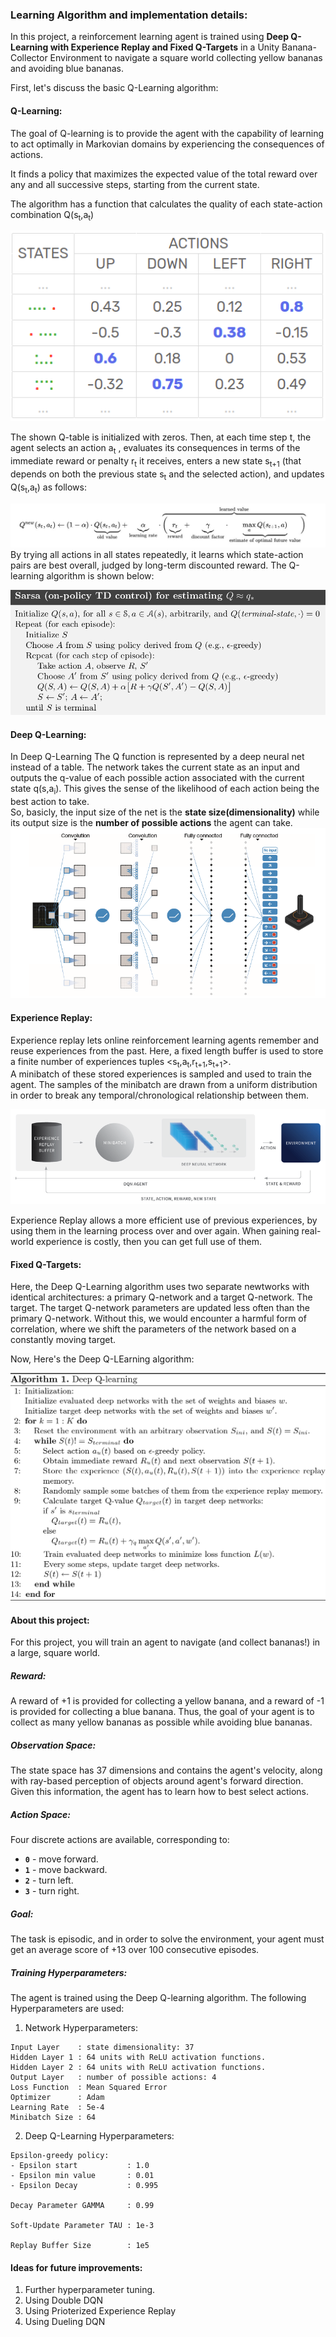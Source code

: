 ### Learning Algorithm and implementation details:

In this project, a reinforcement learning agent is trained using **Deep Q-Learning with Experience Replay and Fixed Q-Targets** in a Unity Banana-Collector Environment to navigate a square world collecting yellow bananas and avoiding blue bananas.  

First, let's discuss the basic Q-Learning algorithm:  
#### Q-Learning:
The goal of Q-learning is to provide the agent with the capability of learning to act optimally in Markovian domains by experiencing the consequences of actions.

It finds a policy that maximizes the expected value of the total reward over any and all successive steps, starting from the current state.   

The algorithm has a function that calculates the quality of each state-action combination Q(s<sub>t</sub>,a<sub>t</sub>) 

![Img2](Assets/img2.png)

The shown Q-table is initialized with zeros. Then, at each time step t, the agent selects an action a<sub>t</sub>
, evaluates its consequences in terms of the immediate reward or penalty r<sub>t</sub> it receives, enters a new state s<sub>t+1</sub> (that depends on both the previous state s<sub>t</sub> and the selected action), and updates Q(s<sub>t</sub>,a<sub>t</sub>) as follows:

![Img1](Assets/img1.JPG)
By trying all actions in all states repeatedly, it learns which state-action pairs are best overall, judged by long-term discounted reward.
The Q-learning algorithm is shown below:   

![Img5](Assets/img5.PNG)
#### Deep Q-Learning:

In Deep Q-Learning The Q function is represented by a deep neural net instead of a table.
The network takes the current state as an input and outputs the q-value of each possible action associated with the current state q(s,a<sub>i</sub>). This gives the sense of the likelihood of each action being the best action to take.    
So, basicly, the input size of the net is the **state size(dimensionality)**  while its output size is the **number of possible actions** the agent can take.
![Img3](Assets/img3.PNG)

#### Experience Replay:
Experience replay lets online reinforcement learning agents remember and reuse experiences from the past. Here, a fixed length buffer is used to store a finite number of experiences tuples
<s<sub>t</sub>,a<sub>t</sub>,r<sub>t+1</sub>,s<sub>t+1</sub>>.   
A minibatch of these stored experiences is sampled and used to train the agent. The samples of the minibatch are drawn from a uniform distribution in order to break any temporal/chronological relationship between them.

 ![Img4](Assets/img4.png)

Experience Replay allows a more efficient use of previous experiences, by using them in the learning process over and over again. When gaining real-world experience is costly, then you can get full use of them.

#### Fixed Q-Targets:
Here, the Deep Q-Learning algorithm uses two separate newtworks with identical architectures: a primary Q-network and a target Q-network.
The target. The target Q-network parameters are updated less often than the primary Q-network. Without this, we would encounter a harmful form of correlation, where we shift the parameters of the network based on a constantly moving target.

Now, Here's the Deep Q-LEarning algorithm:

![Img6](Assets/img6.png)

#### About this project:
For this project, you will train an agent to navigate (and collect bananas!) in a large, square world.  

##### Reward:
A reward of +1 is provided for collecting a yellow banana, and a reward of -1 is provided for collecting a blue banana.  Thus, the goal of your agent is to collect as many yellow bananas as possible while avoiding blue bananas.  

##### Observation Space:
The state space has 37 dimensions and contains the agent's velocity, along with ray-based perception of objects around agent's forward direction. Given this information, the agent has to learn how to best select actions.  
##### Action Space: 
Four discrete actions are available, corresponding to:
- **`0`** - move forward.
- **`1`** - move backward.
- **`2`** - turn left.
- **`3`** - turn right.
##### Goal:
The task is episodic, and in order to solve the environment, your agent must get an average score of +13 over 100 consecutive episodes.

##### Training Hyperparameters:
The agent is trained using the Deep Q-learning algorithm. The following Hyperparameters are used:   
1) Network Hyperparameters:   
```
Input Layer    : state dimensionality: 37   
Hidden Layer 1 : 64 units with ReLU activation functions.   
Hidden Layer 2 : 64 units with ReLU activation functions.   
Output Layer   : number of possible actions: 4   
Loss Function  : Mean Squared Error   
Optimizer      : Adam
Learning Rate  : 5e-4
Minibatch Size : 64
```  

2) Deep Q-Learning Hyperparameters:
```
Epsilon-greedy policy:
- Epsilon start           : 1.0   
- Epsilon min value       : 0.01   
- Epsilon Decay           : 0.995   

Decay Parameter GAMMA     : 0.99

Soft-Update Parameter TAU : 1e-3

Replay Buffer Size        : 1e5
```

#### Ideas for future improvements:
1) Further hyperparameter tuning.
2) Using Double DQN
3) Using Prioterized Experience Replay
4) Using Dueling DQN




